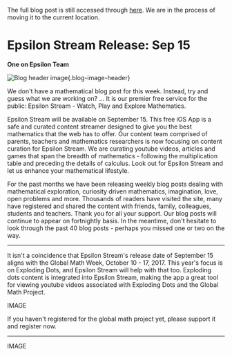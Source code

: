 The full blog post is still accessed through [here](https://www.1onepsilon.com/single-post/2017/07/23/Epsilon-Stream-Release-Sep-15). We are in the process of moving it to the current location.

# Epsilon Stream Release: Sep 15

**One on Epsilon Team**

![Blog header image](https://es-app.com/assets/advSTR.jpg){.blog-image-header}

We don't have a mathematical blog post for this week. Instead, try and guess what we are working on? ... It is our premier free service for the public:  Epsilon Stream - Watch, Play and Explore Mathematics.

 

Epsilon Stream will be available on September 15. This free iOS App is a safe and curated content streamer designed to give you the best mathematics that the web has to offer. Our content team comprised of parents, teachers and mathematics researchers is now focusing on content curation for Epsilon Stream. We are curating youtube videos, articles and games that span the breadth of mathematics - following the multiplication table and preceding the details of calculus. Look out for Epsilon Stream and let us enhance your mathematical lifestyle.

 

For the past months we have been releasing weekly blog posts dealing with mathematical exploration, curiosity driven mathematics, imagination, love, open problems and more. Thousands of readers have visited the site, many have registered and shared the content with friends, family, colleagues, students and teachers. Thank you for all your support. Our blog posts will continue to appear on fortnightly basis. In the meantime, don't hesitate to look through the past 40 blog posts - perhaps you missed one or two on the way.

---

It isn't a coincidence that Epsilon Stream's release date of September 15 aligns with the Global Math Week, October 10 - 17, 2017. This year's focus is on Exploding Dots, and Epsilon Stream will help with that too. Exploding dots content is integrated into Epsilon Stream, making the app a great tool for viewing youtube videos associated with Exploding Dots and the Global Math Project.

IMAGE

If you haven't registered for the global math project yet, please support it and register now.

---

IMAGE
